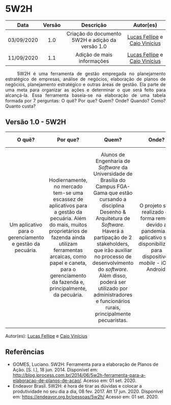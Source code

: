 # 5W2H
|    Data    | Versão |         Descrição         |           Autor(es)           |
| :--------: | :----: | :-----------------------: | :---------------------------: |
| 03/09/2020 |  1.0   | Criação do documento 5W2H e adição da versão 1.0 | [Lucas Fellipe](https://github.com/lucasfcm9) e [Caio Vinícius](https://github.com/caiovfernandes) |
| 11/09/2020 |  1.1   | Adição de mais informações | [Lucas Fellipe](https://github.com/lucasfcm9) e [Caio Vinícius](https://github.com/caiovfernandes) |

<p align="justify"> &emsp;&emsp; 5W2H é uma ferramenta de gestão empregada no planejamento estratégico de empresas, análise de negócios, elaboração de planos de negócios, planejamento estratégico e outras áreas de gestão. Ela parte de uma meta para organizar as ações e determinar o que será feito para alcançá-la. Essa ferramenta baseia-se na elaboração de uma tabela formada por 7 perguntas: O quê? Por que? Quem? Onde? Quando? Como? Quanto custa?</p>

## Versão 1.0 - 5W2H

|                          O quê?                          |                           Por que?                           |                            Quem?                             |                            Onde?                             |                           Quando?                            |                            Como?                             |     Quanto custa?      |
| :------------------------------------------------------: | :----------------------------------------------------------: | :----------------------------------------------------------: | :----------------------------------------------------------: | :----------------------------------------------------------: | :----------------------------------------------------------: | :--------------: |
| Um aplicativo para o gerenciamento e gestão da pecuária. | Hodiernamente, no mercado tem-se uma escassez de aplicativos para a gestão da pecuária. Além do mais, muitos proprietários de fazenda ainda utilizam ferramentas arcaicas, como papel e caneta, para o gerenciamento da fazenda e, principalmente, da pecuária. | Alunos de Engenharia de <i>Software</i> da Universidade de Brasília do Campus FGA-Gama que estão cursando a disciplina Desenho & Arquitetura de <i>Software</i>. Haverá a partipação de 2 stakeholders, que irão auxiliar no processo de desenvolvimento do <i>software</i>. Além disso, poderá ser utilizado por administradores e funcionários rurais, principalmente pecuaristas. | O projeto será realizado de forma remota devido a pandemia. O aplicativo será disponibilizado para dispositivos <i>mobile</i> - iOS e Android.| Será realizado no segundo semestre de 2020, nos meses de Agosto a Dezembro. O usuário poderá acessar o aplicativo em qualquer momento. Quando houver a necessidade de anotar informações, visualizar dados e gerar relatórios. | Por meio do desenvolvimento de um aplicativo <i>mobile</i> - iOS e Android, para facilitar a gestão rural de forma que o proprietário possa ter um controle sobre os dados dos bovinos, além de poder gerar relatórios a respeito da fazenda. O usuário poderá cadastrar as informações dos bovinos dentro do aplicativo, além de ter uma janela para que o usuário gere os relatórios especificados por ele.  | ~ R$ 123.637,64 |

Autor(es): [Lucas Fellipe](https://github.com/lucasfcm9) e [Caio Vinícius](https://github.com/caiovfernandes)

## Referências
* GOMES, Luciano. 5W2H: Ferramenta para a elaboração de Planos de Ação. [S. l.], 18 jun. 2014. Disponível em: http://blog.iprocess.com.br/2014/06/5w2h-ferramenta-para-a-elaboracao-de-planos-de-acao/. Acesso em: 01 set. 2020.
* Endeavor Brasil. 5W2H: é hora de tirar as dúvidas e colocar a produtividade no seu dia a dia, 08 fev. 2017. Att 17 jun. 2020. Disponível em: https://endeavor.org.br/pessoas/5w2h/ Acesso em: 01 set. 2020.
